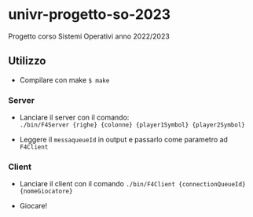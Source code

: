 # univr-progetto-so-2023
Progetto corso Sistemi Operativi anno 2022/2023

## Utilizzo
- Compilare con make `$ make`

### **Server**
- Lanciare il server con il comando: <br>
  `./bin/F4Server {righe} {colonne} {player1Symbol} {player2Symbol}`

- Leggere il `messaqueueId` in output e passarlo come parametro ad `F4Client`


### **Client**
 - Lanciare il client con il comando `./bin/F4Client {connectionQueueId} {nomeGiocatore}`

- Giocare!